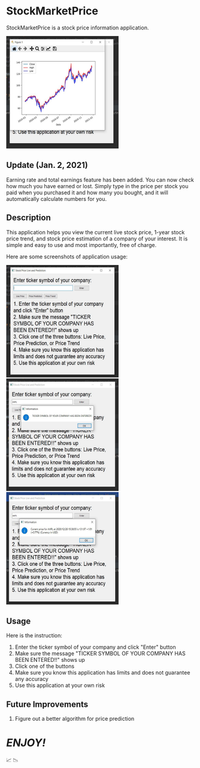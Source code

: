 # StockMarketPrice

StockMarketPrice is a stock price information application. 

<img src="images/stockPriceTrend.JPG" width="300" height="300">

## Update (Jan. 2, 2021)

Earning rate and total earnings feature has been added. You can now check how much you have earned or lost. Simply type in the price per stock you paid when you purchased it and how many you bought, and it will automatically calculate numbers for you.

## Description

This application helps you view the current live stock price, 1-year stock price trend, and stock price estimation of a company of your interest. It is simple and easy to use and most importantly, free of charge.

Here are some screenshots of application usage:

<img src="images/firstSight.JPG" width="300" height="300"><img src="images/tickerSymbolEntered.JPG" width="300" height="300"><img src="images/livePrice.JPG" width="300" height="300">

## Usage
Here is the instruction:

1. Enter the ticker symbol of your company and click "Enter" button
2. Make sure the message "TICKER SYMBOL OF YOUR COMPANY HAS BEEN ENTERED!!" shows up
3. Click one of the buttons
4. Make sure you know this application has limits and does not guarantee any accuracy
5. Use this application at your own risk

## Future Improvements
1. Figure out a better algorithm for price prediction

# ***ENJOY!***
:chart_with_upwards_trend: :chart_with_downwards_trend:
